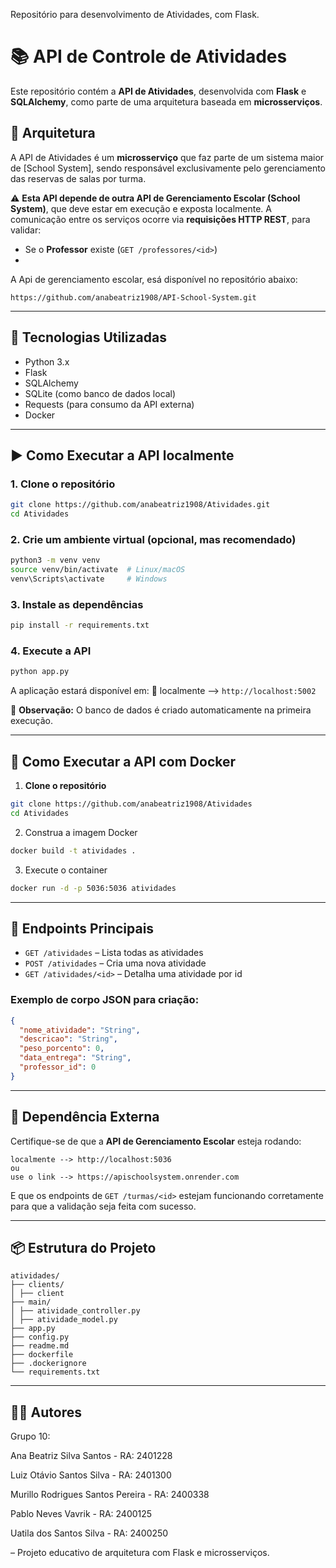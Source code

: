 Repositório para desenvolvimento de Atividades, com Flask.

# 📚 API de Controle de Atividades

Este repositório contém a **API de Atividades**, desenvolvida com **Flask** e **SQLAlchemy**, como parte de uma arquitetura baseada em **microsserviços**.

## 🧩 Arquitetura

A API de Atividades é um **microsserviço** que faz parte de um sistema maior de [School System], sendo responsável exclusivamente pelo gerenciamento das reservas de salas por turma.

⚠️ **Esta API depende de outra API de Gerenciamento Escolar (School System)**, que deve estar em execução e exposta localmente. A comunicação entre os serviços ocorre via **requisições HTTP REST**, para validar:

- Se o **Professor** existe (`GET /professores/<id>`)
- 
A Api de gerenciamento escolar, esá disponível no repositório abaixo:

`https://github.com/anabeatriz1908/API-School-System.git`

---

## 🚀 Tecnologias Utilizadas

- Python 3.x
- Flask
- SQLAlchemy
- SQLite (como banco de dados local)
- Requests (para consumo da API externa)
- Docker

---

## ▶️ Como Executar a API localmente

### 1. Clone o repositório

```bash
git clone https://github.com/anabeatriz1908/Atividades.git
cd Atividades
```

### 2. Crie um ambiente virtual (opcional, mas recomendado)

```bash
python3 -m venv venv
source venv/bin/activate  # Linux/macOS
venv\Scripts\activate     # Windows
```

### 3. Instale as dependências

```bash
pip install -r requirements.txt
```

### 4. Execute a API

```bash
python app.py
```

A aplicação estará disponível em:
📍 localmente --> `http://localhost:5002`


📝 **Observação:** O banco de dados é criado automaticamente na primeira execução.

---

## 🐳 Como Executar a API com Docker

1. **Clone o repositório**

```bash
git clone https://github.com/anabeatriz1908/Atividades
cd Atividades
```

2. Construa a imagem Docker

```bash
docker build -t atividades .
```

3. Execute o container

```bash
docker run -d -p 5036:5036 atividades
```

---

## 📡 Endpoints Principais

- `GET /atividades` – Lista todas as atividades
- `POST /atividades` – Cria uma nova atividade
- `GET /atividades/<id>` – Detalha uma atividade por id


### Exemplo de corpo JSON para criação:

```json
{
  "nome_atividade": "String",
  "descricao": "String",
  "peso_porcento": 0,
  "data_entrega": "String",
  "professor_id": 0
}
```

---

## 🔗 Dependência Externa

Certifique-se de que a **API de Gerenciamento Escolar** esteja rodando:

```
localmente --> http://localhost:5036
ou
use o link --> https://apischoolsystem.onrender.com
```

E que os endpoints de `GET /turmas/<id>` estejam funcionando corretamente para que a validação seja feita com sucesso.

---

## 📦 Estrutura do Projeto

```
atividades/
├── clients/
│ ├── client
├── main/
│ ├── atividade_controller.py
│ ├── atividade_model.py
├── app.py
├── config.py
├── readme.md
├── dockerfile
├── .dockerignore
└── requirements.txt
```

---

## 🧑‍💻 Autores

Grupo 10:

Ana Beatriz Silva Santos - RA: 2401228

Luiz Otávio Santos Silva - RA: 2401300

Murillo Rodrigues Santos Pereira - RA: 2400338

Pablo Neves Vavrik - RA: 2400125

Uatila dos Santos Silva - RA: 2400250


– Projeto educativo de arquitetura com Flask e microsserviços.

